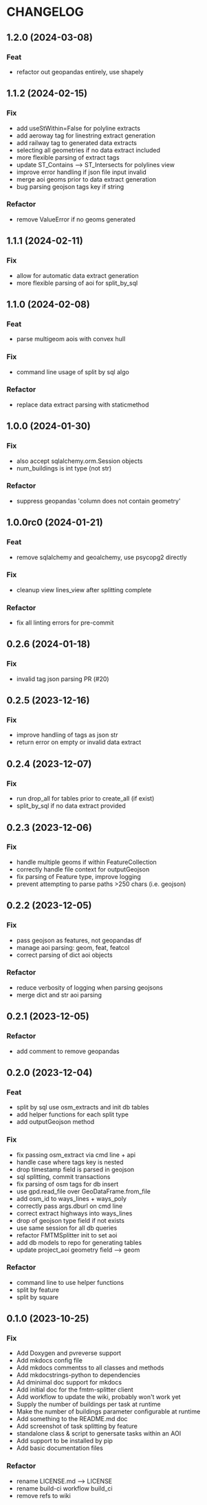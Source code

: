 # CHANGELOG

## 1.2.0 (2024-03-08)

### Feat

- refactor out geopandas entirely, use shapely

## 1.1.2 (2024-02-15)

### Fix

- add useStWithin=False for polyline extracts
- add aeroway tag for linestring extract generation
- add railway tag to generated data extracts
- selecting all geometries if no data extract included
- more flexible parsing of extract tags
- update ST_Contains --> ST_Intersects for polylines view
- improve error handling if json file input invalid
- merge aoi geoms prior to data extract generation
- bug parsing geojson tags key if string

### Refactor

- remove ValueError if no geoms generated

## 1.1.1 (2024-02-11)

### Fix

- allow for automatic data extract generation
- more flexible parsing of aoi for split_by_sql

## 1.1.0 (2024-02-08)

### Feat

- parse multigeom aois with convex hull

### Fix

- command line usage of split by sql algo

### Refactor

- replace data extract parsing with staticmethod

## 1.0.0 (2024-01-30)

### Fix

- also accept sqlalchemy.orm.Session objects
- num_buildings is int type (not str)

### Refactor

- suppress geopandas 'column does not contain geometry'

## 1.0.0rc0 (2024-01-21)

### Feat

- remove sqlalchemy and geoalchemy, use psycopg2 directly

### Fix

- cleanup view lines_view after splitting complete

### Refactor

- fix all linting errors for pre-commit

## 0.2.6 (2024-01-18)

### Fix

- invalid tag json parsing PR (#20)

## 0.2.5 (2023-12-16)

### Fix

- improve handling of tags as json str
- return error on empty or invalid data extract

## 0.2.4 (2023-12-07)

### Fix

- run drop_all for tables prior to create_all (if exist)
- split_by_sql if no data extract provided

## 0.2.3 (2023-12-06)

### Fix

- handle multiple geoms if within FeatureCollection
- correctly handle file context for outputGeojson
- fix parsing of Feature type, improve logging
- prevent attempting to parse paths >250 chars (i.e. geojson)

## 0.2.2 (2023-12-05)

### Fix

- pass geojson as features, not geopandas df
- manage aoi parsing: geom, feat, featcol
- correct parsing of dict aoi objects

### Refactor

- reduce verbosity of logging when parsing geojsons
- merge dict and str aoi parsing

## 0.2.1 (2023-12-05)

### Refactor

- add comment to remove geopandas

## 0.2.0 (2023-12-04)

### Feat

- split by sql use osm_extracts and init db tables
- add helper functions for each split type
- add outputGeojson method

### Fix

- fix passing osm_extract via cmd line + api
- handle case where tags key is nested
- drop timestamp field is parsed in geojson
- sql splitting, commit transactions
- fix parsing of osm tags for db insert
- use gpd.read_file over GeoDataFrame.from_file
- add osm_id to ways_lines + ways_poly
- correctly pass args.dburl on cmd line
- correct extract highways into ways_lines
- drop of geojson type field if not exists
- use same session for all db queries
- refactor FMTMSplitter init to set aoi
- add db models to repo for generating tables
- update project_aoi geometry field --> geom

### Refactor

- command line to use helper functions
- split by feature
- split by square

## 0.1.0 (2023-10-25)

### Fix

- Add Doxygen and pvreverse support
- Add mkdocs config file
- Add mkdocs commentss to all classes and methods
- Add mkdocstrings-python to dependencies
- Ad dminimal doc support for mkdocs
- Add initial doc for the fmtm-splitter client
- Add workflow to update the wiki, probably won't work yet
- Supply the number of buildings per task at runtime
- Make the number of buildings parameter configurable at runtime
- Add something to the README.md doc
- Add screenshot of task splitting by feature
- standalone class & script to genersate tasks within an AOI
- Add support to be installed by pip
- Add basic documentation files

### Refactor

- rename LICENSE.md --> LICENSE
- rename build-ci workflow build_ci
- remove refs to wiki
